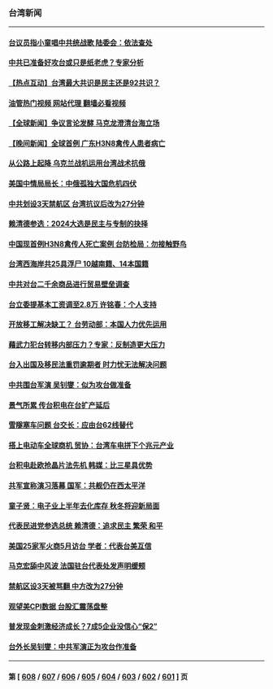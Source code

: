 ### 台湾新闻
---
#### [台议员指小童唱中共统战歌 陆委会：依法查处](../../pages/ncid1349361/n13971006.md?04132045) 
#### [中共已准备好攻台或只是纸老虎？专家分析](../../pages/ncid1349361/n13971832.md?04132045) 
#### [【热点互动】台湾最大共识是民主还是92共识？](../../pages/ncid1349361/n13971497.md?04132045) 
#### [油管热门视频 网站代理 翻墙必看视频](http://138.2.39.72:81/youtube.html?epic-marker?04132045)
#### [【全球新闻】争议言论发酵 马克龙澄清台海立场](../../pages/ncid1349361/n13971906.md?04132045) 
#### [【晚间新闻】全球首例 广东H3N8禽传人患者病亡](../../pages/ncid1349361/n13971910.md?04132045) 
#### [从公路上起降 乌克兰战机运用台湾战术抗俄](../../pages/ncid1349361/n13971637.md?04132045) 
#### [美国中情局局长：中俄孤独大国危机四伏](../../pages/ncid1349361/n13971460.md?04132045) 
#### [中共划设3天禁航区 台湾抗议后改为27分钟](../../pages/ncid1349361/n13971393.md?04132045) 
#### [赖清德参选：2024大选是民主与专制的抉择](../../pages/ncid1349361/n13971239.md?04132045) 
#### [中国现首例H3N8禽传人死亡案例 台防检局：勿接触野鸟](../../pages/ncid1349361/n13971377.md?04132045) 
#### [台湾西海岸共25具浮尸 10越南籍、14本国籍](../../pages/ncid1349361/n13971379.md?04132045) 
#### [中共对台二千余商品进行贸易壁垒调查](../../pages/ncid1349361/n13971333.md?04132045) 
#### [台立委提基本工资调至2.8万  许铭春：个人支持](../../pages/ncid1349361/n13971360.md?04132045) 
#### [开放移工解决缺工？ 台劳动部：本国人力优先运用](../../pages/ncid1349361/n13971358.md?04132045) 
#### [藉武力犯台转移内部压力？专家：反制造更大压力](../../pages/ncid1349361/n13971363.md?04132045) 
#### [台入出国及移民法重罚逾期者 时力忧无法解决问题](../../pages/ncid1349361/n13971364.md?04132045) 
#### [中共围台军演 吴钊燮：似为攻台做准备](../../pages/ncid1349361/n13971366.md?04132045) 
#### [景气所累 传台积电在台扩产延后](../../pages/ncid1349361/n13971331.md?04132045) 
#### [雪隧塞车问题 台交长：应由台62线替代](../../pages/ncid1349361/n13971367.md?04132045) 
#### [搭上电动车全球商机 贸协：台湾车电拼下个兆元产业](../../pages/ncid1349361/n13971327.md?04132045) 
#### [台积电赴欧抢晶片法先机 韩媒：比三星具优势](../../pages/ncid1349361/n13971337.md?04132045) 
#### [共军宣称演习落幕 国军：共舰仍在西太平洋](../../pages/ncid1349361/n13971324.md?04132045) 
#### [童子贤：电子业上半年去化库存 秋冬将迎新局面](../../pages/ncid1349361/n13971348.md?04132045) 
#### [代表民进党参选总统 赖清德：追求民主 繁荣 和平](../../pages/ncid1349361/n13971351.md?04132045) 
#### [美国25家军火商5月访台 学者：代表台美互信](../../pages/ncid1349361/n13971329.md?04132045) 
#### [马克宏舔中风波 法国驻台代表处发声明缓颊](../../pages/ncid1349361/n13971355.md?04132045) 
#### [禁航区设3天被骂翻 中方改为27分钟](../../pages/ncid1349361/n13971335.md?04132045) 
#### [观望美CPI数据 台股汇震荡盘整](../../pages/ncid1349361/n13971339.md?04132045) 
#### [普发现金刺激经济成长？7成5企业没信心“保2”](../../pages/ncid1349361/n13971340.md?04132045) 
#### [台外长吴钊燮：中共军演正为攻台作准备](../../pages/ncid1349361/n13971176.md?04132045) 

---
#### 第 [ [608](./608.md?04132045) / [607](./607.md?04132045) / [606](./606.md?04132045) / [605](./605.md?04132045) / [604](./604.md?04132045) / [603](./603.md?04132045) / [602](./602.md?04132045) / [601](./601.md?04132045) ] 页
